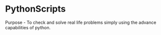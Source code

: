 # PythonScripts
Purpose - To check and solve real life problems simply using the advance capabilities of python.
